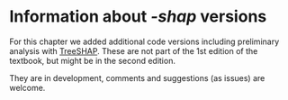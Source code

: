 # Information about *-shap* versions 


For this chapter we added additional code versions including preliminary analysis with [TreeSHAP](https://shap.readthedocs.io/en/latest/index.html). These are not part of the 1st edition of the textbook, but might be in the second edition. 

They are in development, comments and suggestions (as issues) are welcome.
